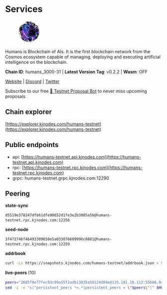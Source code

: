 # Services

<figure><img src="https://raw.githubusercontent.com/kj89/cosmos-images/main/logos/humans.png" alt=""><figcaption></figcaption></figure>

Humans is Blockchain of AIs. It is the first blockchain network  from the Cosmos ecosystem capable of managing, deploying and  executing artificial intelligence on the blockchain.

**Chain ID**: humans_3000-31 | **Latest Version Tag**: v0.2.2 | **Wasm**: OFF

[Website](https://humans.ai) | [Discord](https://discord.gg/humansdotai) | [Twitter](https://twitter.com/humansdotai)



Subscribe to our free [🤖 Testnet Proposal Bot](https://t.me/kjnodes_testnet_proposal_bot) to never miss upcoming proposals


## Chain explorer
[https://explorer.kjnodes.com/humans-testnet](https://explorer.kjnodes.com/humans-testnet)

## Public endpoints

* api: [https://humans-testnet.api.kjnodes.com](https://humans-testnet.api.kjnodes.com)
* rpc: [https://humans-testnet.rpc.kjnodes.com](https://humans-testnet.rpc.kjnodes.com)
* grpc: humans-testnet.grpc.kjnodes.com:12290

## Peering

**state-sync**

```text
d5519e378247dfb61dfe90652d1fe3e2b3005a5b@humans-testnet.rpc.kjnodes.com:12256
```

**seed-node**

```text
3f472746f46493309650e5a033076689996c8881@humans-testnet.rpc.kjnodes.com:12259
```

**addrbook**
```bash
curl -Ls https://snapshots.kjnodes.com/humans-testnet/addrbook.json > $HOME/.humansd/config/addrbook.json
```

**live-peers** (10)
```bash
peers="2685f8e77fec93c99a55f2adb13835a50124d04e@135.181.18.112:55686,946b549550e9c564193bf4c963d84b17e5415a50@136.243.136.241:26656,6e2dac7a826fa2c21867dc6620b5945574a89865@65.109.155.238:29656,311973d7b6ed817b79e924a06c2344c9de4319df@65.109.116.95:26656,907cb9da5d7d7182a80a6e38aad59bd067059bb3@65.21.200.54:26656,b99df5397a6104fac055f21195f1fb25b77f5704@65.109.92.79:17656,be5158df5152ec7e6a4eca04c89e40494d19927c@51.79.101.159:26656,945422039658c95372b0b4f45c24ec4a5f849206@38.146.3.209:26656,19230fad7145e6fe80566a72f66b9ca3ec3f04d5@212.47.234.144:26656,b9767aa2312748caaf67425890768d85186b69b1@5.9.87.205:26646"
sed -i -e "s|^persistent_peers *=.*|persistent_peers = \"$peers\"|" $HOME/.humansd/config/config.toml
```
